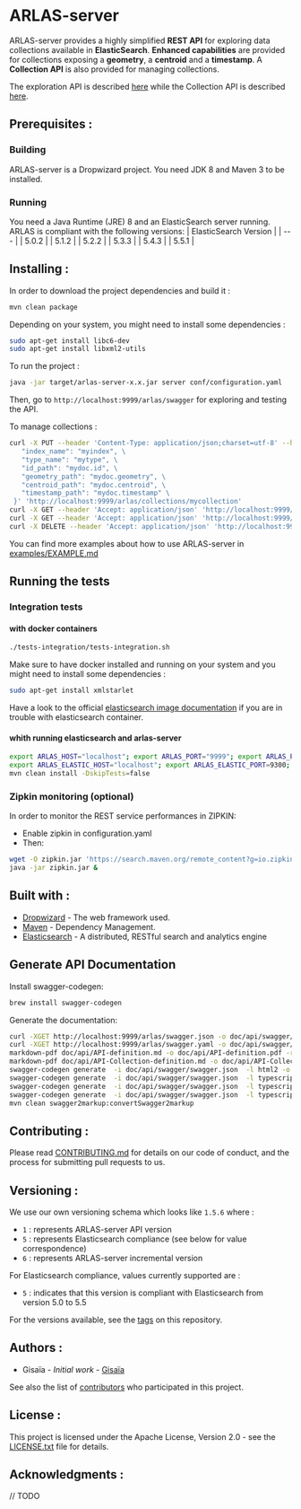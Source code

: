 # ARLAS-server

ARLAS-server provides a highly simplified **REST API** for exploring data collections available in **ElasticSearch**.
**Enhanced capabilities** are provided for collections exposing a **geometry**, a **centroid** and a **timestamp**. A **Collection API** is also provided for managing collections.

The exploration API is described [here](doc/api/API-definition.md) while the  Collection API is described [here](doc/api/API-Collection-definition.md).

## Prerequisites :

### Building

ARLAS-server is a Dropwizard project. You need JDK 8 and Maven 3 to be installed.

### Running

You need a Java Runtime (JRE) 8 and an ElasticSearch server running. ARLAS is compliant with the following versions:
| ElasticSearch Version |
|  ---  |
| 5.0.2 |
| 5.1.2 |
| 5.2.2 |
| 5.3.3 |
| 5.4.3 |
| 5.5.1 |

## Installing :

In order to download the project dependencies and build it :

```sh
mvn clean package
```

Depending on your system, you might need to install some dependencies :

```sh
sudo apt-get install libc6-dev
sudo apt-get install libxml2-utils
```

To run the project :

```sh
java -jar target/arlas-server-x.x.jar server conf/configuration.yaml
```

Then, go to `http://localhost:9999/arlas/swagger` for exploring and testing the API.

To manage collections :

```sh
curl -X PUT --header 'Content-Type: application/json;charset=utf-8' --header 'Accept: application/json' -d '{ \
   "index_name": "myindex", \
   "type_name": "mytype", \
   "id_path": "mydoc.id", \
   "geometry_path": "mydoc.geometry", \
   "centroid_path": "mydoc.centroid", \
   "timestamp_path": "mydoc.timestamp" \
 }' 'http://localhost:9999/arlas/collections/mycollection'
curl -X GET --header 'Accept: application/json' 'http://localhost:9999/arlas/collections'
curl -X GET --header 'Accept: application/json' 'http://localhost:9999/arlas/collections/mycollection'
curl -X DELETE --header 'Accept: application/json' 'http://localhost:9999/arlas/collections/mycollection'
```

You can find more examples about how to use ARLAS-server in [examples/EXAMPLE.md](examples/EXAMPLE.md)

## Running the tests
### Integration tests
#### with docker containers

```sh
./tests-integration/tests-integration.sh
```

Make sure to have docker installed and running on your system and you might need to install some dependencies :

```sh
sudo apt-get install xmlstarlet
```

Have a look to the official [elasticsearch image documentation](https://www.elastic.co/guide/en/elasticsearch/reference/current/docker.html) if you are in trouble with elasticsearch container.

#### whith running elasticsearch and arlas-server

```sh
export ARLAS_HOST="localhost"; export ARLAS_PORT="9999"; export ARLAS_PREFIX="/arlas/";
export ARLAS_ELASTIC_HOST="localhost"; export ARLAS_ELASTIC_PORT=9300;
mvn clean install -DskipTests=false
```

### Zipkin monitoring (optional)
In order to monitor the REST service performances in ZIPKIN:
- Enable zipkin in configuration.yaml
- Then:

```sh
wget -O zipkin.jar 'https://search.maven.org/remote_content?g=io.zipkin.java&a=zipkin-server&v=LATEST&c=exec'
java -jar zipkin.jar &
```

## Built with :

- [Dropwizard](http://www.dropwizard.io) - The web framework used.
- [Maven](https://maven.apache.org/) - Dependency Management.
- [Elasticsearch](https://www.elastic.co/) -  A distributed, RESTful search and analytics engine

## Generate API Documentation

Install swagger-codegen:
```sh
brew install swagger-codegen
```

Generate the documentation:
```sh
curl -XGET http://localhost:9999/arlas/swagger.json -o doc/api/swagger/swagger.json
curl -XGET http://localhost:9999/arlas/swagger.yaml -o doc/api/swagger/swagger.yaml
markdown-pdf doc/api/API-definition.md -o doc/api/API-definition.pdf -r landscape -z doc/api/markdown2pdf.css
markdown-pdf doc/api/API-Collection-definition.md -o doc/api/API-Collection-definition.pdf -r landscape -z doc/api/markdown2pdf.css
swagger-codegen generate  -i doc/api/swagger/swagger.json  -l html2 -o doc/api/progapi/html/
swagger-codegen generate  -i doc/api/swagger/swagger.json  -l typescript-angular2 -o doc/api/progapi/typescript-angular2
swagger-codegen generate  -i doc/api/swagger/swagger.json  -l typescript-node -o doc/api/progapi/typescript-node
swagger-codegen generate  -i doc/api/swagger/swagger.json  -l typescript-fetch -o doc/api/progapi/typescript-fetch
mvn clean swagger2markup:convertSwagger2markup
```

## Contributing :

Please read [CONTRIBUTING.md](CONTRIBUTING.md) for details on our code of conduct, and the process for submitting pull requests to us.

## Versioning :

We use our own versioning schema which looks like ```1.5.6``` where :

- `1` : represents ARLAS-server API version
- `5` : represents Elasticsearch compliance (see below for value correspondence)
- `6` : represents ARLAS-server incremental version

For Elasticsearch compliance, values currently supported are :

- `5` : indicates that this version is compliant with Elasticsearch from version 5.0 to 5.5

For the versions available, see the [tags](https://gitlab.com/GISAIA.ARLAS/ARLAS-server/tags) on this repository.

## Authors :

- Gisaïa - *Initial work* - [Gisaïa](http://gisaia.fr/)

See also the list of [contributors](https://gitlab.com/GISAIA.ARLAS/ARLAS-server/graphs/develop) who participated in this project.

## License :

This project is licensed under the Apache License, Version 2.0 - see the [LICENSE.txt](LICENSE.txt) file for details.

## Acknowledgments :
// TODO
